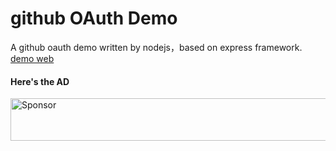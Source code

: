 # github OAuth Demo
A github oauth demo written by nodejs，based on express framework.
[demo web](http://oauthtest.zenglong.top:8085/)

#### Here's the AD
<a target='_blank' rel='nofollow' href='https://app.codesponsor.io/link/q6NFtNujicHJPWrvRTPNrD5i/zenglo/githubOAuthDemo'>
  <img alt='Sponsor' width='888' height='68' src='https://app.codesponsor.io/embed/q6NFtNujicHJPWrvRTPNrD5i/zenglo/githubOAuthDemo.svg' />
</a>
